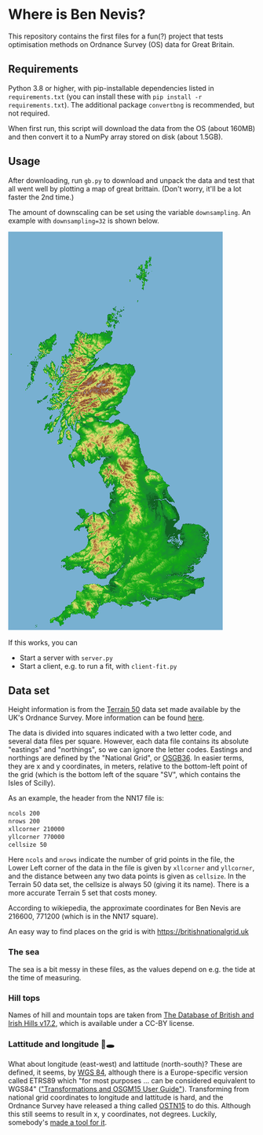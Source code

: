 # Where is Ben Nevis?

This repository contains the first files for a fun(?) project that tests optimisation methods on Ordnance Survey (OS) data for Great Britain.

## Requirements

Python 3.8 or higher, with pip-installable dependencies listed in `requirements.txt` (you can install these with `pip install -r requirements.txt`).
The additional package `convertbng` is recommended, but not required.

When first run, this script will download the data from the OS (about 160MB) and then convert it to a NumPy array stored on disk (about 1.5GB).

## Usage

After downloading, run `gb.py` to download and unpack the data and test that all went well by plotting a map of great brittain.
(Don't worry, it'll be a lot faster the 2nd time.)

The amount of downscaling can be set using the variable ``downsampling``.
An example with ``downsampling=32`` is shown below.

![Downscaled map of GB](gb-small.png)

If this works, you can

- Start a server with `server.py`
- Start a client, e.g. to run a fit, with `client-fit.py`

## Data set

Height information is from the [Terrain 50](https://osdatahub.os.uk/downloads/open/Terrain50) data set made available by the UK's Ordnance Survey.
More information can be found [here](https://www.ordnancesurvey.co.uk/business-government/tools-support/terrain-50-support).

The data is divided into squares indicated with a two letter code, and several data files per square.
However, each data file contains its absolute "eastings" and "northings", so we can ignore the letter codes.
Eastings and northings are defined by the "National Grid", or [OSGB36](https://en.wikipedia.org/wiki/Ordnance_Survey_National_Grid).
In easier terms, they are x and y coordinates, in meters, relative to the bottom-left point of the grid (which is the bottom left of the square "SV", which contains the Isles of Scilly).

As an example, the header from the NN17 file is:

```
ncols 200
nrows 200
xllcorner 210000
yllcorner 770000
cellsize 50
```

Here ``ncols`` and ``nrows`` indicate the number of grid points in the file,
the Lower Left corner of the data in the file is given by `xllcorner` and `yllcorner`,
and the distance between any two data points is given as `cellsize`.
In the Terrain 50 data set, the cellsize is always 50 (giving it its name).
There is a more accurate Terrain 5 set that costs money.

According to wikiepedia, the approximate coordinates for Ben Nevis are 216600, 771200 (which is in the NN17 square).

An easy way to find places on the grid is with https://britishnationalgrid.uk

### The sea

The sea is a bit messy in these files, as the values depend on e.g. the tide at the time of measuring.

### Hill tops

Names of hill and mountain tops are taken from [The Database of British and Irish Hills v17.2](http://www.hills-database.co.uk), which is available under a CC-BY license.

### Lattitude and longitude 🐇🕳️

What about longitude (east-west) and lattitude (north-south)?
These are defined, it seems, by [WGS 84](https://en.wikipedia.org/wiki/World_Geodetic_System#WGS84), although there is a Europe-specific version called ETRS89 which "for most purposes ... can be considered equivalent to WGS84" (["Transformations and OSGM15 User Guide"](https://www.ordnancesurvey.co.uk/business-government/tools-support/os-net/for-developers)).
Transforming from national grid coordinates to longitude and lattitude is hard, and the Ordnance Survey have released a thing called [OSTN15](https://www.ordnancesurvey.co.uk/business-government/tools-support/os-net/for-developers) to do this.
Although this still seems to result in x, y coordinates, not degrees.
Luckily, somebody's [made a tool for it](https://github.com/urschrei/convertbng).


